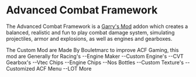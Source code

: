 # Advanced Combat Framework

The Advanced Combat Framework is a [Garry's Mod][] addon which creates a balanced, realistic and fun to play combat damage system, simulating projectiles, armor and explosions, as well as engines and gearboxes.

The Custom Mod are Made By Bouletmarc to improve ACF Gaming, this mod are Generally for Racing's
  --Engine Maker
  --Custom Engine's
  --CVT Gearbox's
  --Vtec Chips
  --Engine Chips
  --Nos Bottles
  --Custom Texture's
  --Customized ACF Menu
  --LOT More

[Garry's Mod]: <http://garrysmod.com/>